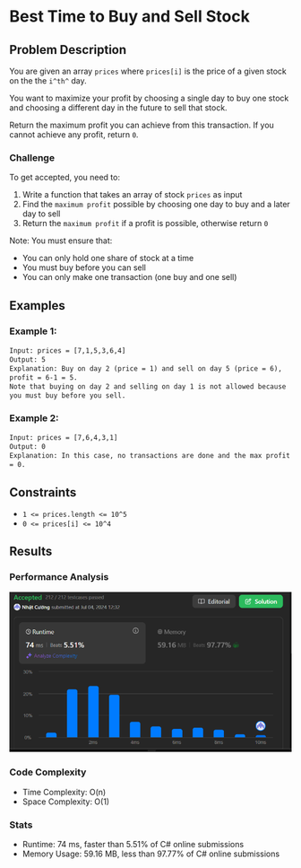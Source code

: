 # Best Time to Buy and Sell Stock

## Problem Description

You are given an array `prices` where `prices[i]` is the price of a given stock on the the `i^th^` day.

You want to maximize your profit by choosing a single day to buy one stock and choosing a different day in the future to sell that stock.

Return the maximum profit you can achieve from this transaction. If you cannot achieve any profit, return `0`.
### Challenge

To get accepted, you need to:
1. Write a function that takes an array of stock `prices` as input
2. Find the `maximum profit` possible by choosing one day to buy and a later day to sell
3. Return the `maximum profit` if a profit is possible, otherwise return `0`

Note: You must ensure that:
- You can only hold one share of stock at a time
- You must buy before you can sell
- You can only make one transaction (one buy and one sell)

## Examples

### Example 1:
```
Input: prices = [7,1,5,3,6,4]
Output: 5
Explanation: Buy on day 2 (price = 1) and sell on day 5 (price = 6), profit = 6-1 = 5.
Note that buying on day 2 and selling on day 1 is not allowed because you must buy before you sell.
```

### Example 2:
```
Input: prices = [7,6,4,3,1]
Output: 0
Explanation: In this case, no transactions are done and the max profit = 0.
```

## Constraints

- `1 <= prices.length <= 10^5`
- `0 <= prices[i] <= 10^4`

## Results

### Performance Analysis
![Performance Analysis](./result.png)

### Code Complexity
- Time Complexity: O(n)
- Space Complexity: O(1)

### Stats
- Runtime: 74 ms, faster than 5.51% of C# online submissions
- Memory Usage: 59.16 MB, less than 97.77% of C# online submissions